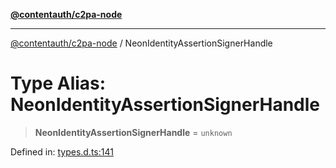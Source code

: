 [**@contentauth/c2pa-node**](../README.md)

***

[@contentauth/c2pa-node](../README.md) / NeonIdentityAssertionSignerHandle

# Type Alias: NeonIdentityAssertionSignerHandle

> **NeonIdentityAssertionSignerHandle** = `unknown`

Defined in: [types.d.ts:141](https://github.com/contentauth/c2pa-node-v2/blob/5fc86ffc8659a51143dea77869309236a097edcc/js-src/types.d.ts#L141)
